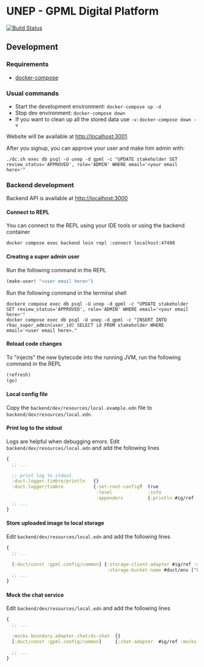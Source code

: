 # UNEP - GPML Digital Platform

[![Build Status](https://akvo.semaphoreci.com/badges/unep-gpml/branches/main.svg?style=shields)](https://akvo.semaphoreci.com/projects/unep-gpml)

## Development

### Requirements

* [docker-compose](https://docs.docker.com/compose/)


### Usual commands

* Start the development environment: `docker-compose up -d`
* Stop dev environment: `docker-compose down`
* If you want to clean up all the stored data use `-v`: `docker-compose down -v`

Website will be available at [http://localhost:3001](http://localhost:3001).

After you signup, you can approve your user and make him admin with:

    ./dc.sh exec db psql -U unep -d gpml -c "UPDATE stakeholder SET review_status='APPROVED', role='ADMIN' WHERE email='<your email here>'"


### Backend development

Backend API is available at [http://localhost:3000](http://localhost:3000)

#### Connect to REPL

You can connect to the REPL using your IDE tools or using the backend container

```
docker compose exec backend lein repl :connect localhost:47480
```

#### Creating a super admin user

Run the following command in the REPL

```clojure
(make-user! "<user email here>")
```

Run the following command in the terminal shell

```
dockere compose exec db psql -U unep -d gpml -c "UPDATE stakeholder SET review_status='APPROVED', role='ADMIN' WHERE email='<your email here>'"
docker compose exec db psql -U unep -d gpml -c "INSERT INTO rbac_super_admin(user_id) SELECT id FROM stakeholder WHERE email='<user email here>."
```

#### Reload code changes

To "injects" the new bytecode into the running JVM, run the following command in the REPL

```clojure
(refresh)
(go)
```

#### Local config file

Copy the `backend/dev/resources/local.example.edn` file to `backend/dev/resources/local.edn`.

#### Print log to the stdout

Logs are helpful when debugging errors. Edit `backend/dev/resources/local.edn` and add the following lines

```clojure
{
  ;; ...

  ;; print log to stdout
  :duct.logger.timbre/println   {}
  :duct.logger/timbre           {:set-root-config?  true
                                 :level             :info
                                 :appenders         {:println #ig/ref :duct.logger.timbre/println}}
  ;; ...
}
```

#### Store uploaded image to local storage

Edit `backend/dev/resources/local.edn` and add the following lines

```clojure
{
  ;; ...

  [:duct/const :gpml.config/common] {:storage-client-adapter #ig/ref :mocks.boundary.adapter.storage-client/local-file-system
                                     :storage-bucket-name #duct/env ["LOCAL_FS_STORAGE_BUCKET_NAME" Str]}
  ;; ...
}
```

#### Mock the chat service

Edit `backend/dev/resources/local.edn` and add the following lines

```clojure
{
  ;; ...

  :mocks.boundary.adapter.chat/ds-chat  {}
  [:duct/const :gpml.config/common]     {:chat-adapter  #ig/ref :mocks.boundary.adapter.chat/ds-chat}

  ;; ...
}
```
